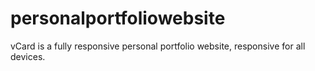 # personalportfoliowebsite
vCard is a fully responsive personal portfolio website, responsive for all devices.

